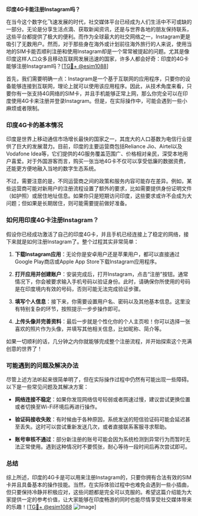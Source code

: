 **印度4G卡能注册Instagram吗？**

在当今这个数字化飞速发展的时代，社交媒体平台已经成为人们生活中不可或缺的一部分。无论是分享生活点滴、获取新闻资讯，还是与世界各地的朋友保持联系，这些平台都提供了极大的便利。而作为全球最大的社交网络之一，Instagram更是吸引了无数用户。然而，对于那些身在海外或计划前往海外旅行的人来说，使用当地的SIM卡能否顺利注册和使用Instagram却是一个常常被提起的问题。尤其是像印度这样人口众多且移动互联网发展迅速的国家，许多人都会好奇：印度的4G卡能够注册Instagram吗？[[TG💪+ @esim1088](https://t.me/s/esim1088)]

首先，我们需要明确一点：Instagram是一个基于互联网的应用程序，只要你的设备能够连接到互联网，理论上就可以使用该应用程序。因此，从技术角度来看，只要你有一张支持4G网络的SIM卡，并且手机能够正常上网，那么你完全可以在印度使用4G卡来注册并登录Instagram。但是，在实际操作中，可能会遇到一些小麻烦或者限制。

### 印度4G卡的基本情况

印度是世界上移动通信市场增长最快的国家之一，其庞大的人口基数为电信行业提供了巨大的发展潜力。目前，印度的主要运营商包括Reliance Jio、Airtel以及Vodafone Idea等，它们提供的4G服务覆盖范围广、价格相对亲民，深受本地用户喜爱。对于外国游客而言，购买一张当地4G卡不仅可以享受低廉的数据资费，还能更方便地融入当地的数字生态系统。

不过，需要注意的是，不同运营商之间的政策和服务内容可能存在差异。例如，某些运营商可能对新用户的注册流程设置了额外的要求，比如需要提供身份证明文件（如护照）或居住地址信息。如果你只是短期访问印度，这些要求或许不会成为大问题；但如果是长期居住，则可能需要提前做好准备。

### 如何用印度4G卡注册Instagram？

假设你已经成功激活了自己的印度4G卡，并且手机已经连接上了稳定的网络，接下来就是如何注册Instagram了。整个过程其实非常简单：

1. **下载Instagram应用**：无论你是安卓用户还是苹果用户，都可以直接通过Google Play商店或Apple App Store下载Instagram应用程序。
   
2. **打开应用并创建账户**：安装完成后，打开Instagram，点击“注册”按钮。通常情况下，你会被要求输入手机号码以验证身份。此时，请确保你所使用的号码是在印度境内有效的号码，否则可能无法完成验证步骤。

3. **填写个人信息**：接下来，你需要设置用户名、密码以及其他基本信息。这里没有特别复杂的环节，按照提示一步步操作即可。

4. **上传头像并完善资料**：最后一步就是个性化你的个人主页啦！你可以选择一张喜欢的照片作为头像，并填写其他相关信息，比如昵称、简介等。

如果一切顺利的话，几分钟之内你就能够完成整个注册流程，并开始探索这个充满创意的世界了！

### 可能遇到的问题及解决办法

尽管上述方法听起来很简单明了，但在实际操作过程中仍然有可能出现一些障碍。以下是一些常见问题及其解决方案：

- **网络连接不稳定**：如果你发现网络信号较弱或者网速过慢，建议尝试更换位置或者切换至Wi-Fi环境后再进行操作。
  
- **验证码接收失败**：有时候由于各种原因，系统发送的短信验证码可能会延迟甚至丢失。这时可以尝试重新发送几次，或者直接联系客服寻求帮助。

- **账号审核不通过**：部分新注册的账号可能会因为系统检测到异常行为而暂时无法正常使用。遇到这种情况时不要慌张，耐心等待一段时间后再次尝试即可。

### 总结

综上所述，印度的4G卡是可以用来注册Instagram的，只要你拥有合法有效的SIM卡并且具备基本的操作技能。当然，在实际体验过程中也难免会遇到一些小插曲，但只要保持冷静并积极应对，这些问题都是完全可以克服的。希望这篇介绍能为大家提供一定的参考价值，让大家能够在印度畅游的同时也能尽情享受社交媒体带来的乐趣！[[TG💪+ @esim1088](https://t.me/s/esim1088) ![Image](https://i.postimg.cc/4NQfJmqS/Snipaste-2025-05-13-00-14-12.png)]